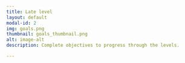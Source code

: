 ```yaml
---
title: Late level
layout: default
modal-id: 2
img: goals.png
thumbnail: goals_thumbnail.png
alt: image-alt
description: Complete objectives to progress through the levels.

---
```

